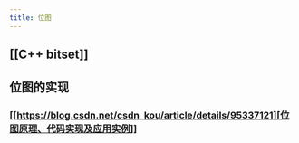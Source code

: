 ```yaml
---
title: 位图
---
```


## [[C++ bitset]]
## 位图的实现
### [[https://blog.csdn.net/csdn_kou/article/details/95337121][位图原理、代码实现及应用实例]]
